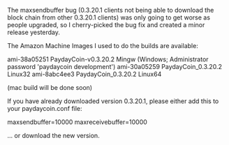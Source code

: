 The maxsendbuffer bug (0.3.20.1 clients not being able to download the block chain from other 0.3.20.1 clients) was only going to get
worse as people upgraded, so I cherry-picked the bug fix and created a minor release yesterday.

The Amazon Machine Images I used to do the builds are available:

  ami-38a05251   PaydayCoin-v0.3.20.2 Mingw    (Windows; Administrator password 'paydaycoin development')
  ami-30a05259   PaydayCoin_0.3.20.2 Linux32
  ami-8abc4ee3   PaydayCoin_0.3.20.2 Linux64

(mac build will be done soon)

If you have already downloaded version 0.3.20.1, please either add this to your paydaycoin.conf file:

  maxsendbuffer=10000
  maxreceivebuffer=10000

... or download the new version.
